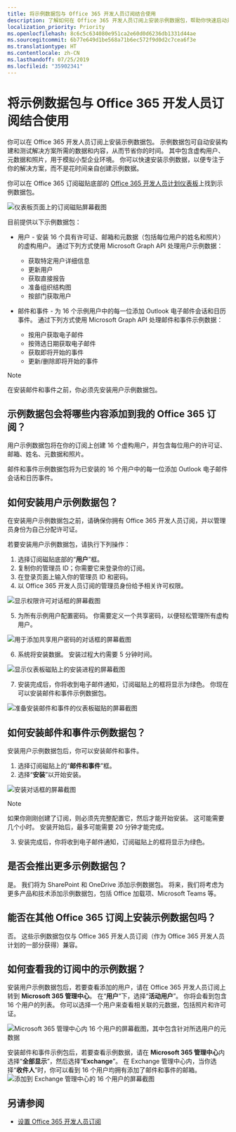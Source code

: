 ```yaml
---
title: 将示例数据包与 Office 365 开发人员订阅结合使用
description: 了解如何在 Office 365 开发人员订阅上安装示例数据包，帮助你快速启动并运行沙盒环境。
localization_priority: Priority
ms.openlocfilehash: 8c6c5c634080e951ca2e60d0d6236db1331d44ae
ms.sourcegitcommit: 6b77e649d1be568a71b6ec572f9d0d2c7cea6f3e
ms.translationtype: HT
ms.contentlocale: zh-CN
ms.lasthandoff: 07/25/2019
ms.locfileid: "35902341"
---
```

# <a name="use-sample-data-packs-with-your-office-365-developer-subscription"></a>将示例数据包与 Office 365 开发人员订阅结合使用

你可以在 Office 365 开发人员订阅上安装示例数据包。 示例数据包可自动安装构建和测试解决方案所需的数据和内容，从而节省你的时间。 其中包含虚构用户、元数据和照片，用于模拟小型企业环境。 你可以快速安装示例数据，以便专注于你的解决方案，而不是花时间亲自创建示例数据。

你可以在 Office 365 订阅磁贴底部的 [Office 365 开发人员计划仪表板](https://developer.microsoft.com/office/profile)上找到示例数据包。

![仪表板页面上的订阅磁贴屏幕截图](images/content-packs-06.PNG)

目前提供以下示例数据包：

- 用户 - 安装 16 个具有许可证、邮箱和元数据（包括每位用户的姓名和照片）的虚构用户。 通过下列方式使用 Microsoft Graph API 处理用户示例数据：
  - 获取特定用户详细信息
  - 更新用户
  - 获取直接报告
  - 准备组织结构图  
  - 按部门获取用户

- 邮件和事件 - 为 16 个示例用户中的每一位添加 Outlook 电子邮件会话和日历事件。 通过下列方式使用 Microsoft Graph API 处理邮件和事件示例数据：
  - 按用户获取电子邮件
  - 按筛选日期获取电子邮件
  - 获取即将开始的事件
  - 更新/删除即将开始的事件

> [!NOTE]
> 在安装邮件和事件之前，你必须先安装用户示例数据包。

## <a name="what-do-the-sample-data-packs-add-to-my-office-365-subscription"></a>示例数据包会将哪些内容添加到我的 Office 365 订阅？

用户示例数据包将在你的订阅上创建 16 个虚构用户，并包含每位用户的许可证、邮箱、姓名、元数据和照片。

邮件和事件示例数据包将为已安装的 16 个用户中的每一位添加 Outlook 电子邮件会话和日历事件。

## <a name="how-do-i-install-the-users-sample-data-pack"></a>如何安装用户示例数据包？

在安装用户示例数据包之前，请确保你拥有 Office 365 开发人员订阅，并以管理员身份为自己分配许可证。

若要安装用户示例数据包，请执行下列操作：

1. 选择订阅磁贴底部的“**用户**”框。
2. 复制你的管理员 ID；你需要它来登录你的订阅。
3. 在登录页面上输入你的管理员 ID 和密码。
4. 以 Office 365 开发人员订阅的管理员身份给予相关许可权限。

![显示权限许可对话框的屏幕截图](images/content-packs-01.png)

5. 为所有示例用户配置密码。 你需要定义一个共享密码，以便轻松管理所有虚构用户。

![用于添加共享用户密码的对话框的屏幕截图](images/content-packs-02.png)

6. 系统将安装数据。 安装过程大约需要 5 分钟时间。

![显示仪表板磁贴上的安装进程的屏幕截图](images/content-packs-03.PNG)

7. 安装完成后，你将收到电子邮件通知，订阅磁贴上的框将显示为绿色。 你现在可以安装邮件和事件示例数据包。

![准备安装邮件和事件的仪表板磁贴的屏幕截图](images/content-packs-04.PNG)

## <a name="how-do-i-install-the-mail-and-events-sample-data-pack"></a>如何安装邮件和事件示例数据包？

安装用户示例数据包后，你可以安装邮件和事件。

1. 选择订阅磁贴上的“**邮件和事件**”框。
2. 选择“**安装**”以开始安装。

![安装对话框的屏幕截图](images/content-packs-05.png)

> [!NOTE]
> 如果你刚刚创建了订阅，则必须先完整配置它，然后才能开始安装。 这可能需要几个小时。 安装开始后，最多可能需要 20 分钟才能完成。

3. 安装完成后，你将收到电子邮件通知，订阅磁贴上的框将显示为绿色。

## <a name="are-more-sample-data-packs-coming"></a>是否会推出更多示例数据包？

是。 我们将为 SharePoint 和 OneDrive 添加示例数据包。 将来，我们将考虑为更多产品和技术添加示例数据包，包括 Office 加载项、Microsoft Teams 等。

## <a name="can-i-install-sample-data-packs-on-my-other-office-365-subscriptions"></a>能否在其他 Office 365 订阅上安装示例数据包吗？

否。 这些示例数据包仅与 Office 365 开发人员订阅（作为 Office 365 开发人员计划的一部分获得）兼容。

## <a name="how-can-i-see-the-sample-data-in-my-subscription"></a>如何查看我的订阅中的示例数据？

安装用户示例数据包后，若要查看添加的用户，请在 Office 365 开发人员订阅上转到 **Microsoft 365 管理中心**。 在“**用户**”下，选择“**活动用户**”。 你将会看到包含 16 个用户的列表。 你可以选择一个用户来查看相关联的元数据，包括照片和许可证。

![Microsoft 365 管理中心内 16 个用户的屏幕截图，其中包含针对所选用户的元数据](images/content-packs-07.PNG)

安装邮件和事件示例包后，若要查看示例数据，请在 **Microsoft 365 管理中心**内选择“**全部显示**”，然后选择“**Exchange**”。 在 Exchange 管理中心内，当你选择“**收件人**”时，你可以看到 16 个用户均拥有添加了邮件和事件的邮箱。
![添加到 Exchange 管理中心的 16 个用户的屏幕截图](images/content-packs-08.PNG)

## <a name="see-also"></a>另请参阅

- [设置 Office 365 开发人员订阅](office-365-developer-program-get-started.md)
